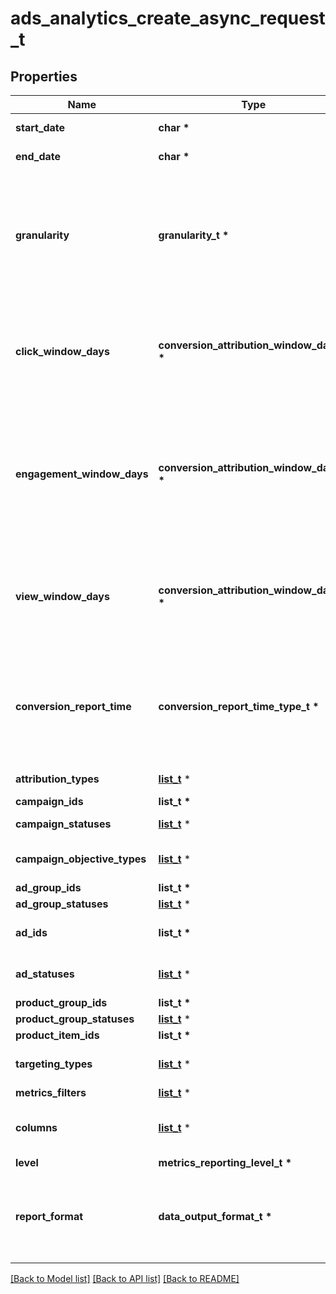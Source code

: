 # ads_analytics_create_async_request_t

## Properties
Name | Type | Description | Notes
------------ | ------------- | ------------- | -------------
**start_date** | **char \*** | Metric report start date (UTC). Format: YYYY-MM-DD | 
**end_date** | **char \*** | Metric report end date (UTC). Format: YYYY-MM-DD | 
**granularity** | **granularity_t \*** | TOTAL - metrics are aggregated over the specified date range.&lt;br&gt; DAY - metrics are broken down daily.&lt;br&gt; HOUR - metrics are broken down hourly.&lt;br&gt;WEEKLY - metrics are broken down weekly.&lt;br&gt;MONTHLY - metrics are broken down monthly | 
**click_window_days** | **conversion_attribution_window_days_t \*** | Number of days to use as the conversion attribution window for a pin click action. Applies to Pinterest Tag conversion metrics. Prior conversion tags use their defined attribution windows. If not specified, defaults to &#x60;30&#x60; days. | [optional] [default to 30]
**engagement_window_days** | **conversion_attribution_window_days_t \*** | Number of days to use as the conversion attribution window for an engagement action. Engagements include saves, closeups, link clicks, and carousel card swipes. Applies to Pinterest Tag conversion metrics. Prior conversion tags use their defined attribution windows. If not specified, defaults to &#x60;30&#x60; days. | [optional] [default to 30]
**view_window_days** | **conversion_attribution_window_days_t \*** | Number of days to use as the conversion attribution window for a view action. Applies to Pinterest Tag conversion metrics. Prior conversion tags use their defined attribution windows. If not specified, defaults to &#x60;1&#x60; day. | [optional] [default to 1]
**conversion_report_time** | **conversion_report_time_type_t \*** | The date by which the conversion metrics returned from this endpoint will be reported. There are two dates associated with a conversion event: the date that the user interacted with the ad, and the date that the user completed a conversion event. | [optional] [default to 'TIME_OF_AD_ACTION']
**attribution_types** | [**list_t**](conversion_report_attribution_type.md) \* | List of types of attribution for the conversion report | [optional] 
**campaign_ids** | **list_t \*** | List of campaign ids | [optional] 
**campaign_statuses** | [**list_t**](campaign_summary_status.md) \* | List of status values for filtering | [optional] 
**campaign_objective_types** | [**list_t**](objective_type.md) \* | List of values for filtering. [\&quot;WEB_SESSIONS\&quot;] in BETA. | [optional] 
**ad_group_ids** | **list_t \*** | List of ad group ids | [optional] 
**ad_group_statuses** | [**list_t**](ad_group_summary_status.md) \* | List of values for filtering | [optional] 
**ad_ids** | **list_t \*** | List of ad ids [This parameter is no supported for Product Item Level Reports] | [optional] 
**ad_statuses** | [**list_t**](pin_promotion_summary_status.md) \* | List of values for filtering [This parameter is not supported for Product Item Level Reports] | [optional] 
**product_group_ids** | **list_t \*** | List of product group ids | [optional] 
**product_group_statuses** | [**list_t**](product_group_summary_status.md) \* | List of values for filtering | [optional] 
**product_item_ids** | **list_t \*** | List of product item ids | [optional] 
**targeting_types** | [**list_t**](ads_analytics_targeting_type.md) \* | List of targeting types. Requires &#x60;level&#x60; to be a value ending in &#x60;_TARGETING&#x60;. | [optional] 
**metrics_filters** | [**list_t**](ads_analytics_metrics_filter.md) \* | List of metrics filters | [optional] 
**columns** | [**list_t**](reporting_column_async.md) \* | Metric and entity columns. Pin promotion and ad related columns are not supported for the Product Item level reports. | 
**level** | **metrics_reporting_level_t \*** | Level of the report | 
**report_format** | **data_output_format_t \*** | Specification for formatting the report data. Reports in JSON will not zero-fill metrics, whereas reports in CSV will. Both report formats will omit rows where all the columns are equal to 0. | [optional] [default to 'JSON']

[[Back to Model list]](../README.md#documentation-for-models) [[Back to API list]](../README.md#documentation-for-api-endpoints) [[Back to README]](../README.md)


